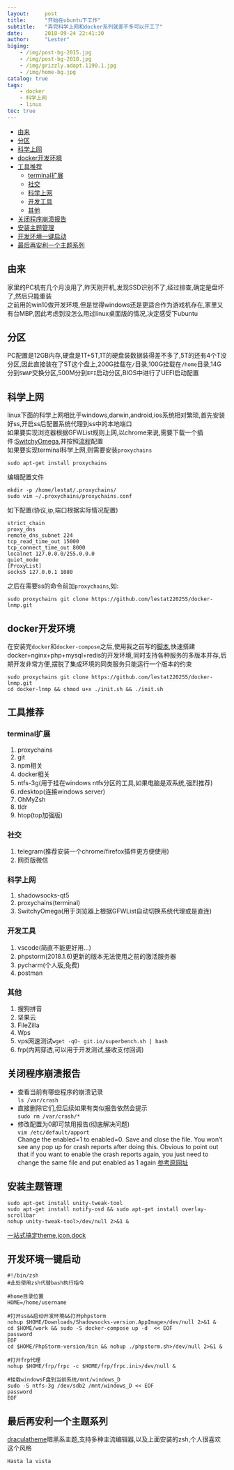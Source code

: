 ```yaml
---
layout:     post
title:      "开始在ubuntu下工作"
subtitle:   "弄完科学上网和docker系列就差不多可以开工了"
date:       2018-09-24 22:41:30
author:     "Lester"
bigimg:
    - /img/post-bg-2015.jpg
    - /img/post-bg-2018.jpg
    - /img/grizzly.adapt.1190.1.jpg
    - /img/home-bg.jpg
catalog: true
tags:
    - docker
    - 科学上网
    - linux
toc: true
---
```


- [由来](#%E7%94%B1%E6%9D%A5)
- [分区](#%E5%88%86%E5%8C%BA)
- [科学上网](#%E7%A7%91%E5%AD%A6%E4%B8%8A%E7%BD%91)
- [docker开发环境](#docker%E5%BC%80%E5%8F%91%E7%8E%AF%E5%A2%83)
- [工具推荐](#%E5%B7%A5%E5%85%B7%E6%8E%A8%E8%8D%90)
  - [terminal扩展](#terminal%E6%89%A9%E5%B1%95)
  - [社交](#%E7%A4%BE%E4%BA%A4)
  - [科学上网](#%E7%A7%91%E5%AD%A6%E4%B8%8A%E7%BD%91-1)
  - [开发工具](#%E5%BC%80%E5%8F%91%E5%B7%A5%E5%85%B7)
  - [其他](#%E5%85%B6%E4%BB%96)
- [关闭程序崩溃报告](#%E5%85%B3%E9%97%AD%E7%A8%8B%E5%BA%8F%E5%B4%A9%E6%BA%83%E6%8A%A5%E5%91%8A)
- [安装主题管理](#%E5%AE%89%E8%A3%85%E4%B8%BB%E9%A2%98%E7%AE%A1%E7%90%86)
- [开发环境一键启动](#%E5%BC%80%E5%8F%91%E7%8E%AF%E5%A2%83%E4%B8%80%E9%94%AE%E5%90%AF%E5%8A%A8)
- [最后再安利一个主题系列](#%E6%9C%80%E5%90%8E%E5%86%8D%E5%AE%89%E5%88%A9%E4%B8%80%E4%B8%AA%E4%B8%BB%E9%A2%98%E7%B3%BB%E5%88%97)

## 由来
家里的PC机有几个月没用了,昨天刚开机,发现SSD识别不了,经过排查,确定是盘坏了,然后只能重装  
之前用的win10做开发环境,但是觉得windows还是更适合作为游戏机存在,家里又有台MBP,因此考虑到没怎么用过linux桌面版的情况,决定感受下ubuntu

## 分区
PC配置是12GB内存,硬盘是1T+5T,1T的硬盘装数据装得差不多了,5T的还有4个T没分区,因此直接装在了5T这个盘上,200G挂载在`/`目录,100G挂载在`/home`目录,14G分到`SWAP`交换分区,500M分到`EFI`启动分区,BIOS中进行了UEFI启动配置

## 科学上网
linux下面的科学上网相比于windows,darwin,android,ios系统相对繁琐,首先安装好ss,开启ss后配置系统代理到ss中的本地端口  
如果要实现浏览器根据GFWList规则上网,以chrome来说,需要下载一个插件:[SwitchyOmega](https://chrome.google.com/webstore/detail/proxy-switchyomega/padekgcemlokbadohgkifijomclgjgif?hl=zh-CN),并按照[流程](https://github.com/FelisCatus/SwitchyOmega/wiki/GFWList)配置  
如果要实现terminal科学上网,则需要安装`proxychains`  
```shell
sudo apt-get install proxychains
```
编辑配置文件  
```shell
mkdir -p /home/lestat/.proxychains/
sudo vim ~/.proxychains/proxychains.conf
```
如下配置(协议,ip,端口根据实际情况配置)
```
strict_chain
proxy_dns
remote_dns_subnet 224
tcp_read_time_out 15000
tcp_connect_time_out 8000
localnet 127.0.0.0/255.0.0.0
quiet_mode
[ProxyList]
socks5 127.0.0.1 1080
```
之后在需要ss的命令前加`proxychains`,如:
```
sudo proxychains git clone https://github.com/lestat220255/docker-lnmp.git
```

## docker开发环境
在安装完`docker`和`docker-compose`之后,使用我之前写的[脚本](https://github.com/lestat220255/docker-lnmp),快速搭建docker+nginx+php+mysql+redis的开发环境,同时支持各种服务的多版本并存,后期开发非常方便,摆脱了集成环境的同类服务只能运行一个版本的约束
```
sudo proxychains git clone https://github.com/lestat220255/docker-lnmp.git
cd docker-lnmp && chmod u+x ./init.sh && ./init.sh
```

## 工具推荐
### terminal扩展
1. proxychains
2. git
3. npm相关
4. docker相关
5. ntfs-3g(用于挂在windows ntfs分区的工具,如果电脑是双系统,强烈推荐)
6. rdesktop(连接windows server)
7. OhMyZsh
8. tldr
9. htop(top加强版)

### 社交
1. telegram(推荐安装一个chrome/firefox插件更方便使用)
2. 网页版微信

### 科学上网
1. shadowsocks-qt5
2. proxychains(terminal)
3. SwitchyOmega(用于浏览器上根据GFWList自动切换系统代理或是直连)

### 开发工具
1. vscode(简直不能更好用...)
2. phpstorm(2018.1.6)更新的版本无法使用之前的激活服务器
3. pycharm(个人版,免费)
4. postman

### 其他
1. 搜狗拼音
2. 坚果云
3. FileZilla
4. Wps
5. vps网速测试`wget -qO- git.io/superbench.sh | bash`
6. frp(内网穿透,可以用于开发测试,接收支付回调)

## 关闭程序崩溃报告
* 查看当前有哪些程序的崩溃记录  
`ls /var/crash`
* 直接删除它们,但后续如果有类似报告依然会提示  
`sudo rm /var/crash/*`  
* 修改配置为0即可禁用报告(彻底解决问题)  
`vim /etc/default/apport`  
Change the enabled=1 to enabled=0. Save and close the file. You won’t see any pop up for crash reports after doing this. Obvious to point out that if you want to enable the crash reports again, you just need to change the same file and put enabled as 1 again
[参考原网址](https://itsfoss.com/how-to-fix-system-program-problem-detected-ubuntu/)

## 安装主题管理
```shell
sudo apt-get install unity-tweak-tool
sudo apt-get install notify-osd && sudo apt-get install overlay-scrollbar
nohup unity-tweak-tool>/dev/null 2>&1 &
```
[一站式搞定theme,icon,dock](https://www.gnome-look.org/)

## 开发环境一键启动
```shell
#!/bin/zsh
#此处使用zsh代替bash执行指令

#home目录位置
HOME=/home/username

#打开ss&&启动开发环境&&打开phpstorm
nohup $HOME/Downloads/Shadowsocks-version.AppImage>/dev/null 2>&1 &
cd $HOME/work && sudo -S docker-compose up -d  << EOF 
password
EOF
cd $HOME/PhpStorm-version/bin && nohup ./phpstorm.sh>/dev/null 2>&1 &

#打开frp代理
nohup $HOME/frp/frpc -c $HOME/frp/frpc.ini>/dev/null &

#挂载windowsF盘到当前系统/mnt/windows_D
sudo -S ntfs-3g /dev/sdb2 /mnt/windows_D << EOF 
password
EOF
```

## 最后再安利一个主题系列
[draculatheme](https://draculatheme.com/)暗黑系主题,支持多种主流编辑器,以及上面安装的zsh,个人很喜欢这个风格

```
Hasta la vista
```